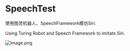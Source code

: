 # SpeechTest

使用图灵机器人、SpeechFramework模仿Siri.

Using Turing Robot and Speech Framework to imitate Siri.


![image.png](https://upload-images.jianshu.io/upload_images/1129777-4bdcc15733351fd3.png?imageMogr2/auto-orient/strip%7CimageView2/2/w/1240)
